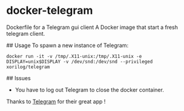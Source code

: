 # docker-telegram
Dockerfile for a Telegram gui client
A Docker image that start a fresh telegram client.

## Usage
To spawn a new instance of Telegram:

```
docker run -it -v /tmp/.X11-unix:/tmp/.X11-unix -e DISPLAY=unix$DISPLAY -v /dev/snd:/dev/snd --privileged xorilog/telegram
```
## Issues
* You have to log out Telegram to close the docker container.

Thanks to [Telegram](https://telegram.org/) for their great app !
